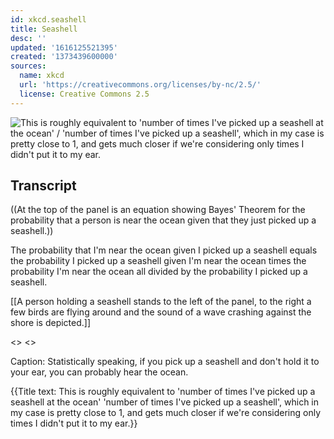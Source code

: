 ```yaml
---
id: xkcd.seashell
title: Seashell
desc: ''
updated: '1616125521395'
created: '1373439600000'
sources:
  name: xkcd
  url: 'https://creativecommons.org/licenses/by-nc/2.5/'
  license: Creative Commons 2.5
---
```

![This is roughly equivalent to 'number of times I've picked up a seashell at the ocean' / 'number of times I've picked up a seashell', which in my case is pretty close to 1, and gets much closer if we're considering only times I didn't put it to my ear.](https://imgs.xkcd.com/comics/seashell.png)

## Transcript
((At the top of the panel is an equation showing Bayes' Theorem for the probability that a person is near the ocean given that they just picked up a seashell.))

The probability that I'm near the ocean given I picked up a seashell equals the probability I picked up a seashell given I'm near the ocean times the probability I'm near the ocean all divided by the probability I picked up a seashell.

[[A person holding a seashell stands to the left of the panel, to the right a few birds are flying around and the sound of a wave crashing against the shore is depicted.]]

<<Crashhh>>
<<Sploosh>>

Caption: Statistically speaking, if you pick up a seashell and don't hold it to your ear, you can probably hear the ocean.

{{Title text: This is roughly equivalent to 'number of times I've picked up a seashell at the ocean' 
 'number of times I've picked up a seashell', which in my case is pretty close to 1, and gets much closer if we're considering only times I didn't put it to my ear.}}
